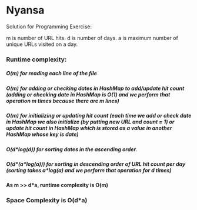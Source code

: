 # Nyansa

Solution for Programming Exercise:

m is number of URL hits.
d is number of days.
a is maximum number of unique URLs visited on a day.

### Runtime complexity:
##### O(m) for reading each line of the file
##### O(m) for adding or checking dates in HashMap to add/update hit count (adding or checking date in HashMap is O(1) and we perform that operation m times because there are m lines)
##### O(m) for initializing or updating hit count (each time we add or check date in HashMap we also initialize (by putting new URL and count = 1) or update hit count in HashMap which is stored as a value in another HashMap whose key is date)
##### O(d\*log(d)) for sorting dates in the ascending order.
##### O(d\*(a\*log(a))) for sorting in descending order of URL hit count per day (sorting takes a\*log(a) and we perform that operation for d times)
#### As m >> d\*a, runtime complexity is O(m)

### Space Complexity is O(d\*a) 



